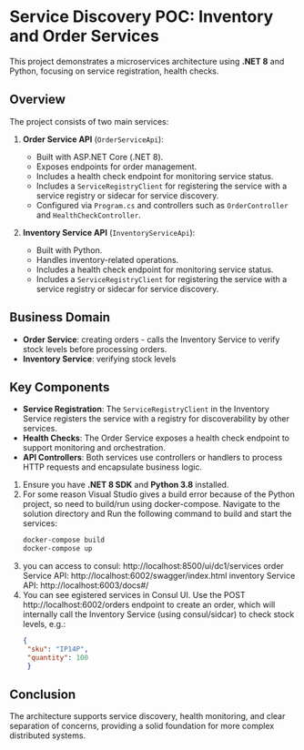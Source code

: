 # Service Discovery POC: Inventory and Order Services

This project demonstrates a microservices architecture using **.NET 8** and Python, focusing on service registration, health checks.

## Overview

The project consists of two main services:

1. **Order Service API** (`OrderServiceApi`):
   - Built with ASP.NET Core (.NET 8).
   - Exposes endpoints for order management.
   - Includes a health check endpoint for monitoring service status.
   - Includes a `ServiceRegistryClient` for registering the service with a service registry or sidecar for service discovery.
   - Configured via `Program.cs` and controllers such as `OrderController` and `HealthCheckController`.

2. **Inventory Service API** (`InventoryServiceApi`):
   - Built with Python.
   - Handles inventory-related operations.
   - Includes a health check endpoint for monitoring service status.
   - Includes a `ServiceRegistryClient` for registering the service with a service registry or sidecar for service discovery.

## Business Domain

- **Order Service**: creating orders - calls the Inventory Service to verify stock levels before processing orders.
- **Inventory Service**: verifying stock levels

## Key Components

- **Service Registration**: The `ServiceRegistryClient` in the Inventory Service registers the service with a registry for discoverability by other services.
- **Health Checks**: The Order Service exposes a health check endpoint to support monitoring and orchestration.
- **API Controllers**: Both services use controllers or handlers to process HTTP requests and encapsulate business logic.


1. Ensure you have **.NET 8 SDK** and **Python 3.8** installed.
2. For some reason Visual Studio gives a build error because of the Python project, so need to build/run using docker-compose.
	Navigate to the solution directory and Run the following command to build and start the services:
	```bash
	docker-compose build
	docker-compose up
	```
3. you can access to consul: http://localhost:8500/ui/dc1/services
   order Service API: http://localhost:6002/swagger/index.html
   inventory Service API: http://localhost:6003/docs#/
4. You can see egistered services in Consul UI.
   Use the POST http://localhost:6002/orders endpoint to create an order, which will internally call the Inventory Service (using consul/sidcar) to check stock levels, e.g.:
   ```json
   {
	"sku": "IP14P",
	"quantity": 100
	}
   ```


## Conclusion

The architecture supports service discovery, health monitoring, and clear separation of concerns, providing a solid foundation for more complex distributed systems.